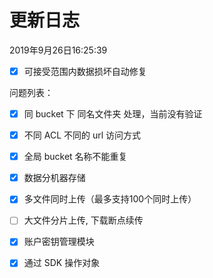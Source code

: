 # 更新日志

2019年9月26日16:25:39

* [x] 可接受范围内数据损坏自动修复

问题列表：

* [x] 同 bucket 下 同名文件夹 处理，当前没有验证
* [x] 不同 ACL 不同的 url 访问方式
* [x] 全局 bucket 名称不能重复
* [x] 数据分机器存储
* [x] 多文件同时上传（最多支持100个同时上传）
* [ ] 大文件分片上传, 下载断点续传
* [x] 账户密钥管理模块
* [x] 通过 SDK 操作对象

